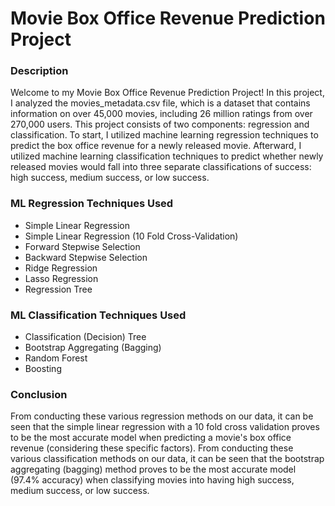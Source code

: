 # Movie Box Office Revenue Prediction Project

### Description
Welcome to my Movie Box Office Revenue Prediction Project! In this project, I analyzed the movies_metadata.csv file, which is a dataset that contains information on over 45,000 
movies, including 26 million ratings from over 270,000 users. This project consists of two components: regression and classification. To start, I utilized machine learning 
regression techniques to predict the box office revenue for a newly released movie. Afterward, I utilized machine learning classification techniques to predict whether newly 
released movies would fall into three separate classifications of success: high success, medium success, or low success.

### ML Regression Techniques Used
- Simple Linear Regression
- Simple Linear Regression (10 Fold Cross-Validation)
- Forward Stepwise Selection
- Backward Stepwise Selection
- Ridge Regression
- Lasso Regression
- Regression Tree

### ML Classification Techniques Used
- Classification (Decision) Tree
- Bootstrap Aggregating (Bagging)
- Random Forest
- Boosting

### Conclusion
From conducting these various regression methods on our data, it can be seen that the simple linear regression with a 10 fold cross validation proves to be the most accurate model when predicting a movie's box office revenue (considering these specific factors). From conducting these various classification methods on our data, it can be seen that the bootstrap aggregating (bagging) method proves to be the most accurate model (97.4% accuracy) when classifying movies into having high success, medium success, or low success. 
